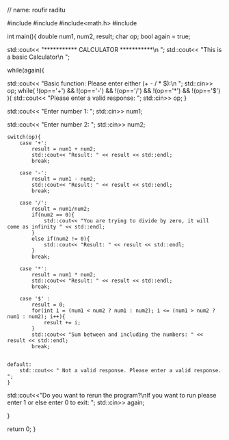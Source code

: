 // name: roufir raditu

#include<iostream>
#include<cstdlib>
#include<math.h>
#include<string>

int main(){
double num1, num2, result;
char op;
bool again = true;


std::cout<< "*********** CALCULATOR ***********\n ";
std::cout<< "This is a basic Calculator\n ";

while(again){
 
 std::cout<< "Basic function: Please enter either (+ - / * $):\n ";
 std::cin>> op;
    while( !(op=='+') && !(op=='-') && !(op=='/') && !(op=='*') && !(op=='$') ){
    std::cout<< "Please enter a valid response: ";
    std::cin>> op;
 }
    
 std::cout<< "Enter number 1: ";
 std::cin>> num1;

 std::cout<< "Enter number 2: ";
 std::cin>> num2;

    switch(op){
        case '+':
            result = num1 + num2;
            std::cout<< "Result: " << result << std::endl;
            break;

        case '-':
            result = num1 - num2;
            std::cout<< "Result: " << result << std::endl;
            break;

        case '/':
            result = num1/num2;
            if(num2 == 0){
                std::cout<< "You are trying to divide by zero, it will come as infinity " << std::endl;
            }
            else if(num2 != 0){
                std::cout<< "Result: " << result << std::endl; 
            }
            break;

        case '*':
            result = num1 * num2;
            std::cout<< "Result: " << result << std::endl;
            break;

        case '$' :
            result = 0;
            for(int i = (num1 < num2 ? num1 : num2); i <= (num1 > num2 ? num1 : num2); i++){
                result += i;
            }   
            std::cout<< "Sum between and including the numbers: " << result << std::endl;
            break;


    default:
        std::cout<< " Not a valid response. Please enter a valid response. ";
    }
 std::cout<<"Do you want to rerun the program?\nIf you want to run please enter 1 or else enter 0 to exit: ";
 std::cin>> again;
 
}

 return 0;
}
